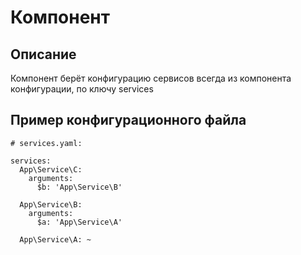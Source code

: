 # Компонент

## Описание

Компонент берёт конфигурацию сервисов всегда из компонента конфигурации, по ключу services

## Пример конфигурационного файла

```
# services.yaml:

services:
  App\Service\C:
    arguments:
      $b: 'App\Service\B'
  
  App\Service\B:
    arguments:
      $a: 'App\Service\A'
  
  App\Service\A: ~
```
